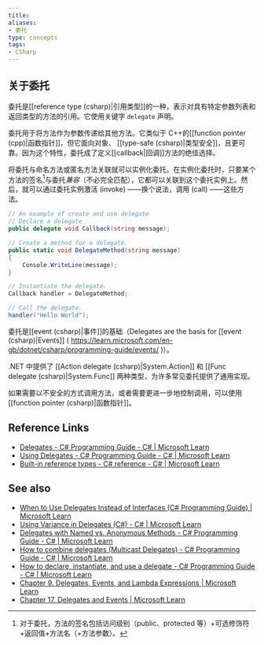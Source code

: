 ```yaml
---
title: 
aliases: 
- 委托
type: concepts
tags: 
- CSharp
---
```


## 关于委托

委托是[[reference type (csharp)|引用类型]]的一种，表示对具有特定参数列表和返回类型的方法的引用。它使用关键字 `delegate` 声明。

委托用于将方法作为参数传递给其他方法。它类似于 C++的[[function pointer (cpp)|函数指针]]，但它面向对象、 [[type-safe (csharp)|类型安全]]，且更可靠。因为这个特性，委托成了定义[[callback|回调]]方法的绝佳选择。

将委托与命名方法或匿名方法关联就可以实例化委托。在实例化委托时，只要某个方法的签名[^1]与委托*兼容*（不必完全匹配），它都可以关联到这个委托实例上。然后，就可以通过委托实例激活 (invoke) ——换个说法，调用 (call) ——这些方法。

```csharp
// An example of create and use delegate
// Declare a delegate
public delegate void Callback(string message);

// Create a method for a delegate.
public static void DelegateMethod(string message)
{
    Console.WriteLine(message);
}

// Instantiate the delegate.
Callback handler = DelegateMethod;

// Call the delegate.
handler("Hello World");
```

委托是[[event (csharp)|事件]]的基础（Delegates are the basis for [[event (csharp)|Events]] ( https://learn.microsoft.com/en-gb/dotnet/csharp/programming-guide/events/ )）。

.NET 中提供了 [[Action delegate (csharp)|System.Action]] 和 [[Func delegate (csharp)|System.Func]] 两种类型，为许多常见委托提供了通用实现。

如果需要以不安全的方式调用方法，或者需要更进一步地控制调用，可以使用[[function pointer (csharp)|函数指针]]。

## Reference Links

- [Delegates - C# Programming Guide - C# | Microsoft Learn](https://learn.microsoft.com/en-gb/dotnet/csharp/programming-guide/delegates/?source=recommendations)
- [Using Delegates - C# Programming Guide - C# | Microsoft Learn](https://learn.microsoft.com/en-gb/dotnet/csharp/programming-guide/delegates/using-delegates?source=recommendations)
- [Built-in reference types - C# reference - C# | Microsoft Learn](https://learn.microsoft.com/en-gb/dotnet/csharp/language-reference/builtin-types/reference-types#the-delegate-type)

## See also

- [When to Use Delegates Instead of Interfaces (C# Programming Guide) | Microsoft Learn]( https://learn.microsoft.com/en-us/previous-versions/visualstudio/visual-studio-2010/ms173173 (v=vs. 100))
- [Using Variance in Delegates (C#) - C# | Microsoft Learn](https://learn.microsoft.com/en-gb/dotnet/csharp/programming-guide/concepts/covariance-contravariance/using-variance-in-delegates)
- [Delegates with Named vs. Anonymous Methods - C# Programming Guide - C# | Microsoft Learn](https://learn.microsoft.com/en-gb/dotnet/csharp/programming-guide/delegates/delegates-with-named-vs-anonymous-methods)
- [How to combine delegates (Multicast Delegates) - C# Programming Guide - C# | Microsoft Learn](https://learn.microsoft.com/en-us/dotnet/csharp/programming-guide/delegates/how-to-combine-delegates-multicast-delegates)
- [How to declare, instantiate, and use a delegate - C# Programming Guide - C# | Microsoft Learn](https://learn.microsoft.com/en-gb/dotnet/csharp/programming-guide/delegates/how-to-declare-instantiate-and-use-a-delegate)
- [Chapter 9. Delegates, Events, and Lambda Expressions | Microsoft Learn]( https://learn.microsoft.com/zh-cn/previous-versions/visualstudio/visual-studio-2008/ff518994 (v=orm. 10))
- [Chapter 17. Delegates and Events | Microsoft Learn]( https://learn.microsoft.com/zh-cn/previous-versions/visualstudio/visual-studio-2008/ff652490 (v=orm. 10))


[^1]: 对于委托，方法的签名包括访问级别（public、protected 等）+可选修饰符+返回值+方法名（+方法参数）。